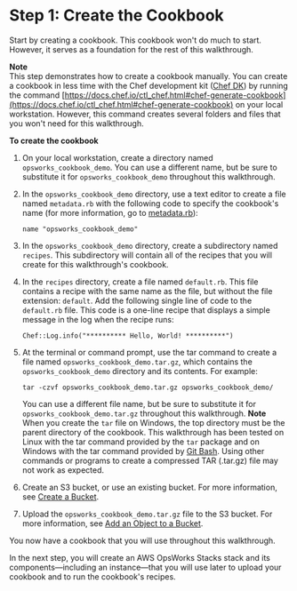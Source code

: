 # Step 1: Create the Cookbook<a name="gettingstarted-cookbooks-create-cookbook"></a>

Start by creating a cookbook\. This cookbook won't do much to start\. However, it serves as a foundation for the rest of this walkthrough\.

**Note**  
This step demonstrates how to create a cookbook manually\. You can create a cookbook in less time with the Chef development kit \([Chef DK](https://docs.chef.io/#chef-dk-title)\) by running the command [https://docs.chef.io/ctl_chef.html#chef-generate-cookbook](https://docs.chef.io/ctl_chef.html#chef-generate-cookbook) on your local workstation\. However, this command creates several folders and files that you won't need for this walkthrough\.

**To create the cookbook**

1. On your local workstation, create a directory named `opsworks_cookbook_demo`\. You can use a different name, but be sure to substitute it for `opsworks_cookbook_demo` throughout this walkthrough\.

1. In the `opsworks_cookbook_demo` directory, use a text editor to create a file named `metadata.rb` with the following code to specify the cookbook's name \(for more information, go to [metadata\.rb](https://docs.chef.io/config_rb_metadata.html)\): 

   ```
   name "opsworks_cookbook_demo"
   ```

1. In the `opsworks_cookbook_demo` directory, create a subdirectory named `recipes`\. This subdirectory will contain all of the recipes that you will create for this walkthrough's cookbook\.

1. In the `recipes` directory, create a file named `default.rb`\. This file contains a recipe with the same name as the file, but without the file extension: `default`\. Add the following single line of code to the `default.rb` file\. This code is a one\-line recipe that displays a simple message in the log when the recipe runs:

   ```
   Chef::Log.info("********** Hello, World! **********")
   ```

1. At the terminal or command prompt, use the tar command to create a file named `opsworks_cookbook_demo.tar.gz`, which contains the `opsworks_cookbook_demo` directory and its contents\. For example:

   ```
   tar -czvf opsworks_cookbook_demo.tar.gz opsworks_cookbook_demo/
   ```

   You can use a different file name, but be sure to substitute it for `opsworks_cookbook_demo.tar.gz` throughout this walkthrough\.
**Note**  
When you create the `tar` file on Windows, the top directory must be the parent directory of the cookbook\. This walkthrough has been tested on Linux with the tar command provided by the `tar` package and on Windows with the tar command provided by [Git Bash](https://git-for-windows.github.io/)\. Using other commands or programs to create a compressed TAR \(\.tar\.gz\) file may not work as expected\.

1. Create an S3 bucket, or use an existing bucket\. For more information, see [Create a Bucket](http://docs.aws.amazon.com/AmazonS3/latest/gsg/CreatingABucket.html)\.

1. Upload the `opsworks_cookbook_demo.tar.gz` file to the S3 bucket\. For more information, see [Add an Object to a Bucket](http://docs.aws.amazon.com/AmazonS3/latest/gsg/PuttingAnObjectInABucket.html)\.

You now have a cookbook that you will use throughout this walkthrough\.

In the next step, you will create an AWS OpsWorks Stacks stack and its components—including an instance—that you will use later to upload your cookbook and to run the cookbook's recipes\.